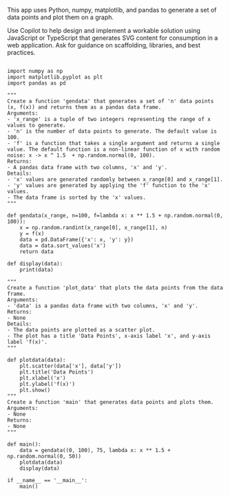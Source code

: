 This app uses Python, numpy, matplotlib, and pandas to generate a set of data points and plot them on a graph.

Use Copilot to help design and implement a workable solution using JavaScript or TypeScript that generates SVG content for consumption in a web application. Ask for guidance on scaffolding, libraries, and best practices.

```

import numpy as np
import matplotlib.pyplot as plt
import pandas as pd

"""
Create a function 'gendata' that generates a set of 'n' data points (x, f(x)) and returns them as a pandas data frame.
Arguments:
- 'x_range' is a tuple of two integers representing the range of x values to generate.
- 'n' is the number of data points to generate. The default value is 100.
- 'f' is a function that takes a single argument and returns a single value. The default function is a non-linear function of x with random noise: x -> x ^ 1.5  + np.random.normal(0, 100).
Returns:
- A pandas data frame with two columns, 'x' and 'y'.
Details:
- 'x' values are generated randomly between x_range[0] and x_range[1].
- 'y' values are generated by applying the 'f' function to the 'x' values.
- The data frame is sorted by the 'x' values.
"""

def gendata(x_range, n=100, f=lambda x: x ** 1.5 + np.random.normal(0, 100)):
    x = np.random.randint(x_range[0], x_range[1], n)
    y = f(x)
    data = pd.DataFrame({'x': x, 'y': y})
    data = data.sort_values('x')
    return data

def display(data):
    print(data)

"""
Create a function 'plot_data' that plots the data points from the data frame.
Arguments:
- 'data' is a pandas data frame with two columns, 'x' and 'y'.
Returns:
- None
Details:
- The data points are plotted as a scatter plot.
- The plot has a title 'Data Points', x-axis label 'x', and y-axis label 'f(x)'.
"""

def plotdata(data):
    plt.scatter(data['x'], data['y'])
    plt.title('Data Points')
    plt.xlabel('x')
    plt.ylabel('f(x)')
    plt.show()
"""
Create a function 'main' that generates data points and plots them.
Arguments:
- None
Returns:
- None
"""

def main():
    data = gendata((0, 100), 75, lambda x: x ** 1.5 + np.random.normal(0, 50))
    plotdata(data)
    display(data)

if __name__ == '__main__':
    main()

```